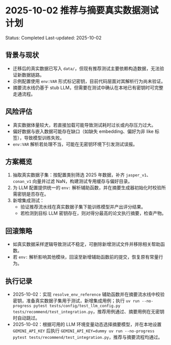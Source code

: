 # 2025-10-02 推荐与摘要真实数据测试计划
Status: Completed
Last-updated: 2025-10-02

## 背景与现状
- 迁移后的真实数据已写入 `data/`，但现有推荐测试主要依赖构造数据，无法验证新数据链路。
- 示例配置使用 `env:VAR` 形式标记密钥，目前代码层面对其解析行为尚未验证。
- 摘要流水线仍基于 stub LLM，但需要在测试中确认在本地已有密钥时可完整走通流程。

## 风险评估
- 真实数据体量较大，若直接加载可能导致测试耗时过长或内存压力过大。
- 偏好数据与嵌入数据可能存在缺口（如缺失 embedding、偏好为非 like 标签），导致模型训练失败。
- `env:VAR` 解析若处理不当，可能在无密钥环境下引发测试误报。

## 方案概览
1. 抽取真实数据子集：按配置类别筛选 2025 年数据，补齐 `jasper_v1`、`conan_v1` 向量并过滤 NaN，构建测试专用缓存与偏好目录。
2. 为 LLM 配置提供统一的 `env:` 解析辅助函数，并在摘要生成器初始化时校验所需密钥是否存在。
3. 新增集成测试：
   - 验证推荐流水线在真实数据子集下能训练模型并产出评分结果。
   - 若检测到目标 LLM 密钥存在，则对得分最高的论文执行摘要，检查产物。

## 回滚策略
- 如真实数据采样逻辑导致测试不稳定，可删除新增测试文件并移除相关帮助函数。
- 若 `env:` 解析影响其他模块，回滚至新增辅助函数前的提交，恢复原有常量行为。

## 执行记录
- 2025-10-02：实现 `resolve_env_reference` 辅助函数并在摘要流水线中校验密钥，准备真实数据子集用于测试，新增集成用例；执行 `uv run --no-progress pytest tests/config/test_llm_config.py tests/recommend/test_integration.py`，推荐用例通过、摘要用例在无密钥时自动跳过。
- 2025-10-02：根据可用的 LLM 环境变量动态选择摘要模型，并在本地设置 `GEMINI_API_KEY` 后执行 `GEMINI_API_KEY=dummy uv run --no-progress pytest tests/recommend/test_integration.py`，推荐与摘要流程均通过。
